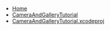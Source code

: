 <!-- docs/_sidebar.md -->
- [Home](/)
- [CameraAndGalleryTutorial](devassistDocs/docs/devassistDocs/Tutorials/CameraAndGalleryTutorial/CameraAndGalleryTutorial/)
- [CameraAndGalleryTutorial.xcodeproj](devassistDocs/docs/devassistDocs/Tutorials/CameraAndGalleryTutorial/CameraAndGalleryTutorial.xcodeproj/)